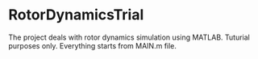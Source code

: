 # RotorDynamicsTrial
The project deals with rotor dynamics simulation using MATLAB.
 Tuturial purposes only.
Everything starts from MAIN.m file. 
